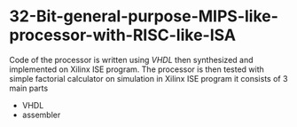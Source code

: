 # 32-Bit-general-purpose-MIPS-like-processor-with-RISC-like-ISA

Code of the processor is written using *VHDL* then 
synthesized and implemented on Xilinx ISE program. The processor is then tested with simple factorial calculator on 
simulation in Xilinx ISE program it consists of 3 main parts
- VHDL
- assembler